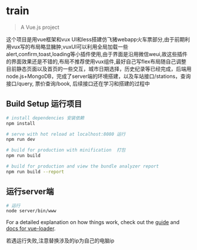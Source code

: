 # train

> A Vue.js project

这个项目是用vue框架和vux UI和less搭建仿飞猪webapp火车票部分,由于前期利用vux写的布局略显臃肿,vuxUI可以利用全局加载一些alert,confirm,toast,loading等小插件使用,由于界面是沿用微信weui,故这些插件的界面效果还是不错的,布局不推荐使用vux组件,最好自己写flex布局随自己调整
目前静态页面以及首页的一些交互，城市日期选择，历史纪录等已经完成，后端用node.js+MongoDB，完成了server端的环境搭建，以及车站接口/stations，查询接口/query, 票价查询/book, 后续接口还在学习和搭建的过程中

## Build Setup 运行项目

``` bash
# install dependencies 安装依赖
npm install

# serve with hot reload at localhost:8080 运行
npm run dev

# build for production with minification  打包
npm run build

# build for production and view the bundle analyzer report
npm run build --report
```
## 运行server端

``` bash
# 运行
node server/bin/www
```

For a detailed explanation on how things work, check out the [guide](http://vuejs-templates.github.io/webpack/) and [docs for vue-loader](http://vuejs.github.io/vue-loader).

若遇运行失败,注意替换涉及的ip为自己的电脑ip

